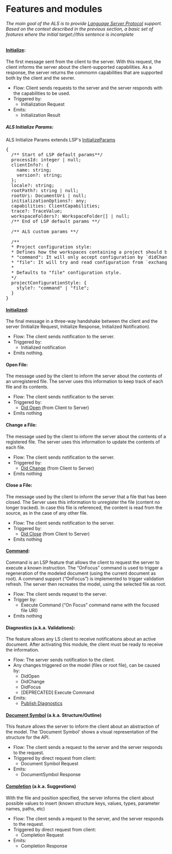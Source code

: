 # Features and modules

###### The main goal of the ALS is to provide [Language Server Protocol](https://microsoft.github.io/language-server-protocol/) support.  Based on the context described in the previous section, a basic set of features where the initial target://this sentence is incomplete
#### [Initialize](https://microsoft.github.io/language-server-protocol/specification#initialize):
The first message sent from the client to the server. With this request, the client informs the server about the client-supported capabilities. As a response, the server returns the commomn capabilities that are supported both by the client and the sevrer.
+ Flow: Client sends requests to the server and the server responds with the capabilities to be used.
+ Triggered by:
  + Initialization Request
+ Emits:
  + Initialization Result
  
##### ALS Initialize Params:
ALS Initialize Params extends LSP's [InitializeParams](https://microsoft.github.io/language-server-protocol/specifications/specification-3-16/#initializeParams)
<pre>
{
  /** Start of LSP default params**/
  processId: integer | null;
  clientInfo?: {
    name: string;
    version?: string;
  };
  locale?: string;
  rootPath?: string | null;
  rootUri: DocumentUri | null;
  initializationOptions?: any;
  capabilities: ClientCapabilities;
  trace?: TraceValue;
  workspaceFolders?: WorkspaceFolder[] | null;
  /** End of LSP default params **/

  /** ALS custom params **/

  /**
  * Project configuration style:
  * Defines how the workspaces containing a project should be configured.
  * "command": It will only accept configuration by `didChangeConfiguration` command.
  * "file": It will try and read configuration from `exchange.json` file. It will ignore `didChangeConfiguration` command.
  *
  * Defaults to "file" configuration style.
  */
  projectConfigurationStyle: {
    style?: "command" | "file";
  }
}
</pre>

#### [Initialized](https://microsoft.github.io/language-server-protocol/specification#initialized):
The final message in a three-way handshake between the client and the server (Initialize Request, Initialize Response, Initialized Notification).
+ Flow: The client sends notification to the server.
+ Triggered by:
  + Initialized notification
+ Emits nothing.

#### Open File:
The message used by the client to inform the server about the contents of an unregistered file.
The server uses this information to keep track of each file and its contents.
+ Flow: The client sends notification to the server.
+ Triggered by:
  + [Did Open](https://microsoft.github.io/language-server-protocol/specification#textDocument_didOpen) (from Client to Server)
+ Emits nothing

#### Change a File:
The message used by the client to inform the server about the contents of a registered file.
The server uses this information to update the contents of each file.
+ Flow: The client sends notification to the server.
+ Triggered by:
  + [Did Change](https://microsoft.github.io/language-server-protocol/specification#textDocument_didChange) (from Client to Server)
+ Emits nothing

#### Close a File:
The message used by the client to inform the server that a file that has been closed.
The Server uses this information to unregister the file (content no longer tracked). In case this file is referenced, the content is read from the source, as in the case of any other file.
+ Flow: The client sends notification to the server.
+ Triggered by:
  + [Did Close](https://microsoft.github.io/language-server-protocol/specification#textDocument_didClose) (from Client to Server)
+ Emits nothing

#### [Command](https://microsoft.github.io/language-server-protocol/specification#workspace_executeCommand):
Command is an LSP feature that allows the client to request the server to execute a known instruction. The “OnFocus” command is used to trigger a regeneration of the modeled document (using the current document as root).
A command support (“OnFocus”) is implemented to trigger validation refresh.
The server then recreates the model, using the selected file as root.
+ Flow: The client sends request to the server.
+ Trigger by:
  + Execute Command (“On Focus” command name with the focused file URI)
+ Emits nothing

#### Diagnostics (a.k.a. Validations):
The feature allows any LS client to receive notifications about an active document. After activating this module, the client must be ready to receive the information.
+ Flow: The server sends notification to the client.
+ Any changes triggered on the model (files or root file), can be caused by:
  + DidOpen
  + DidChange
  + DidFocus
  + [DEPRECATED] Execute Command<DidFocus>
+ Emits:
  + [Publish Diagnostics](https://microsoft.github.io/language-server-protocol/specification#textDocument_publishDiagnostics)


#### [Document Symbol](https://microsoft.github.io/language-server-protocol/specification#textDocument_documentSymbol) (a.k.a. Structure/Outline) 
This feature allows the server to inform the client about an abstraction of the model. The 'Document Symbol' shows a visual representation of the structure for the API.
+ Flow: The client sends a request to the server and the server responds to the request.
+ Triggered by direct request from client:
  + Document Symbol Request
+ Emits:
  + DocumentSymbol Response

#### [Completion](https://microsoft.github.io/language-server-protocol/specification#textDocument_completion) (a.k.a. Suggestions) 
With the file and position specified, the server informs the client about possible values to insert (known structure keys, values, types, parameter names, paths, etc) 
+ Flow: The client sends a request to the server, and the server responds to the request.
+ Triggered by direct request from client:
  + Completion Request
+ Emits:
  + Completion Response
